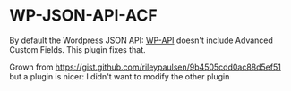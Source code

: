 WP-JSON-API-ACF
===============

By default the Wordpress JSON API: [WP-API](http://wp-api.org/) doesn't include Advanced Custom Fields.
This plugin fixes that. 

Grown from https://gist.github.com/rileypaulsen/9b4505cdd0ac88d5ef51 
but a plugin is nicer: I didn't want to modify the other plugin
 
